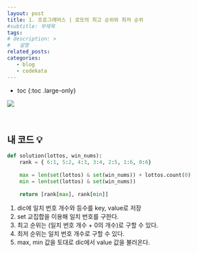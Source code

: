 ```yaml
---
layout: post
title: 1. 프로그래머스 | 로또의 최고 순위와 최저 순위
#subtitle: 부제목
tags: 
# description: >
#   설명
related_posts:
categories:
   - blog
   - codekata
---
```


* toc
{:toc .large-only}


![](https://images.velog.io/images/wjddk97/post/fb0051c7-c687-4db6-93f9-820580b28aa7/image.png)

<br>

## 내 코드 💡
```py
def solution(lottos, win_nums):
    rank = { 6:1, 5:2, 4:3, 3:4, 2:5, 1:6, 0:6}
    
    max = len(set(lottos) & set(win_nums)) + lottos.count(0)
    min = len(set(lottos) & set(win_nums))  
    
    return [rank[max], rank[min]]
```

1. dic에 일치 번호 개수와 등수를 key, value로 저장
2. set 교집합을 이용해 일치 번호를 구한다.
3. 최고 순위는 (일치 번호 개수 + 0의 개수)로 구할 수 있다.
4. 최저 순위는 일치 번호 개수로 구할 수 있다.
5. max, min 값을 토대로 dic에서 value 값을 불러온다.